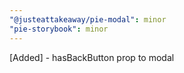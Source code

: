 ```yaml
---
"@justeattakeaway/pie-modal": minor
"pie-storybook": minor
---
```


[Added] - hasBackButton prop to modal
